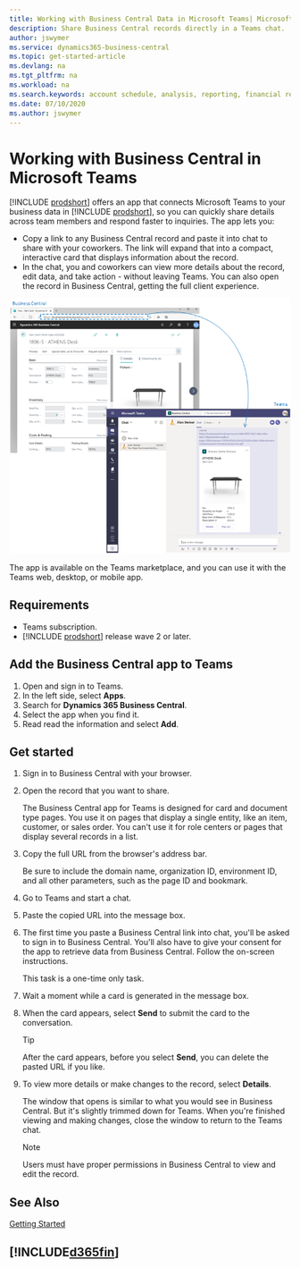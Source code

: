 ```yaml
---
title: Working with Business Central Data in Microsoft Teams| Microsoft Docs
description: Share Business Central records directly in a Teams chat.
author: jswymer
ms.service: dynamics365-business-central
ms.topic: get-started-article
ms.devlang: na
ms.tgt_pltfrm: na
ms.workload: na
ms.search.keywords: account schedule, analysis, reporting, financial report, business intelligence, KPI
ms.date: 07/10/2020
ms.author: jswymer
---
```

# Working with Business Central in Microsoft Teams

[!INCLUDE [prodshort](includes/prodshort.md)] offers an app that connects Microsoft Teams to your business data in [!INCLUDE [prodshort](includes/prodshort.md)], so you can quickly share details across team members and respond faster to inquiries. The app lets you:

- Copy a link to any Business Central record and paste it into chat to share with your coworkers. The link will expand that into a compact, interactive card that displays information about the record. 
- In the chat, you and coworkers can view more details about the record, edit data, and take action - without leaving Teams. You can also open the record in Business Central, getting the full client experience.

[![Teams integration with Business Central](media/teams-intro.png)](media/teams-intro.png#lightbox)

The app is available on the Teams marketplace, and you can use it with the Teams web, desktop, or mobile app.

## Requirements

- Teams subscription.
- [!INCLUDE [prodshort](includes/prodshort.md)] release wave 2 or later.

## Add the Business Central app to Teams

1. Open and sign in to Teams.
2. In the left side, select **Apps**.
3. Search for **Dynamics 365 Business Central**.
4. Select the app when you find it.
5. Read read the information and select **Add**.

## Get started

1. Sign in to Business Central with your browser.
2. Open the record that you want to share.

    The Business Central app for Teams is designed for card and document type pages. You use it on pages that display a single entity, like an item, customer, or sales order. You can't use it for role centers or pages that display several records in a list.

3. Copy the full URL from the browser's address bar.

    Be sure to include the domain name, organization ID, environment ID, and all other parameters, such as the page ID and bookmark.
4. Go to Teams and start a chat.
5. Paste the copied URL into the message box.

6. The first time you paste a Business Central link into chat, you'll be asked to sign in to Business Central. You'll also have to give your consent for the app to retrieve data from Business Central. Follow the on-screen instructions.

    This task is a one-time only task.

7. Wait a moment while a card is generated in the message box.

8. When the card appears, select **Send** to submit the card to the conversation.

    > [!TIP]
    > After the card appears, before you select **Send**, you can delete the pasted URL if you like.

9. To view more details or make changes to the record, select **Details**.

    The window that opens is similar to what you would see in Business Central. But it's slightly trimmed down for Teams. When you're finished viewing and making changes, close the window to return to the Teams chat.

    > [!NOTE]
    > Users must have proper permissions in Business Central to view and edit the record.

## See Also

[Getting Started](product-get-started.md)  

## [!INCLUDE[d365fin](includes/free_trial_md.md)]  
